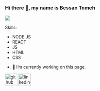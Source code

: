 ### Hi there 👋, my name is Bessan Tomeh
![](https://cdn.al-ain.com/images/2018/5/23/127-134613-best-laptops-programmers_700x400.jpeg)


Skills:
* NODE.JS 
* REACT 
* JS 
* HTML 
* CSS

- 🔭 I’m currently working on this page. 


[<img src='https://cdn.jsdelivr.net/npm/simple-icons@3.0.1/icons/github.svg' alt='github' height='40'>](https://github.com/bessantomeh)  [<img src='https://cdn.jsdelivr.net/npm/simple-icons@3.0.1/icons/linkedin.svg' alt='linkedin' height='40'>](https://www.linkedin.com/in/bessan-tomeh-1a117a233/)  








